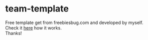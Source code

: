 # team-template
Free template get from freebiesbug.com and developed by myself.<br>
Check it <a href="http://www.octavianmos.esy.es/projects/team_template/index.html">here</a> how it works.<br>
Thanks!
